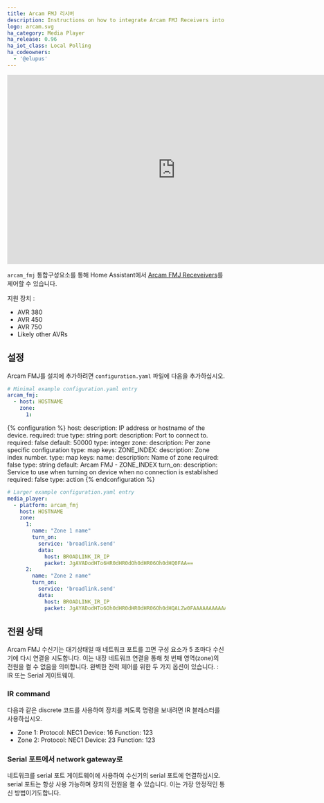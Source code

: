 ```yaml
---
title: Arcam FMJ 리시버
description: Instructions on how to integrate Arcam FMJ Receivers into Home Assistant.
logo: arcam.svg
ha_category: Media Player
ha_release: 0.96
ha_iot_class: Local Polling
ha_codeowners:
  - '@elupus'
---
```


<div class='videoWrapper'>
<iframe width="776" height="437" src="https://www.youtube.com/embed/5cUe5ODnu5A" frameborder="0" allow="accelerometer; autoplay; encrypted-media; gyroscope; picture-in-picture" allowfullscreen></iframe>
</div>

`arcam_fmj` 통합구성요소를 통해 Home Assistant에서 [Arcam FMJ Receveivers](https://www.arcam.co.uk/range/fmj.htm)를 제어할 수 있습니다.

지원 장치 :

- AVR 380
- AVR 450
- AVR 750
- Likely other AVRs

## 설정

Arcam FMJ를 설치에 추가하려면 `configuration.yaml` 파일에 다음을 추가하십시오.

```yaml
# Minimal example configuration.yaml entry
arcam_fmj:
  - host: HOSTNAME
    zone:
      1:
```

{% configuration %}
host:
  description: IP address or hostname of the device.
  required: true
  type: string
port:
  description: Port to connect to.
  required: false
  default: 50000
  type: integer
zone:
  description: Per zone specific configuration
  type: map
  keys:
    ZONE_INDEX:
      description: Zone index number.
      type: map
      keys:
        name:
          description: Name of zone
          required: false
          type: string
          default: Arcam FMJ - ZONE_INDEX
        turn_on:
          description: Service to use when turning on device when no connection is established
          required: false
          type: action
{% endconfiguration %}

```yaml
# Larger example configuration.yaml entry
media_player:
  - platform: arcam_fmj
    host: HOSTNAME
    zone:
      1:
        name: "Zone 1 name"
        turn_on:
          service: 'broadlink.send'
          data:
            host: BROADLINK_IR_IP
            packet: JgAVADodHTo6HR0dHR0dOh0dHR06Oh0dHQ0FAA==
      2:
        name: "Zone 2 name"
        turn_on:
          service: 'broadlink.send'
          data:
            host: BROADLINK_IR_IP
            packet: JgAYADodHTo6Oh0dHR0dHR0dHR06Oh0dHQALZw0FAAAAAAAAAAAAAAAAAAA=
```

## 전원 상태

Arcam FMJ 수신기는 대기상태일 때 네트워크 포트를 끄면 구성 요소가 5 초마다 수신기에 다시 연결을 시도합니다. 이는 내장 네트워크 연결을 통해 첫 번째 영역(zone)의 전원을 켤 수 없음을 의미합니다. 완벽한 전력 제어를 위한 두 가지 옵션이 있습니다. : IR 또는 Serial 게이트웨이.

### IR command

다음과 같은 discrete 코드를 사용하여 장치를 켜도록 명령을 보내려면 IR 블래스터를 사용하십시오.

 - Zone 1: Protocol: NEC1 Device: 16 Function: 123
 - Zone 2: Protocol: NEC1 Device: 23 Function: 123

### Serial 포트에서 network gateway로

네트워크를 serial 포트 게이트웨이에 사용하여 수신기의 serial 포트에 연결하십시오. serial 포트는 항상 사용 가능하며 장치의 전원을 켤 수 있습니다.
이는 가장 안정적인 통신 방법이기도합니다.
